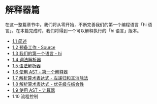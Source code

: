 # 解释器篇

在这一整篇章节中，我们将从零开始，不断完善我们的第一个编程语言「hi 语言」。在本篇完成时，我们将得到一个可以解释执行的「hi 语言」版本。

* [1.1 简述](1-1-intro.md)
* [1.2 预备工作 - Source](1-2-source.md)
* [1.3 我们的第一个语言 - hi](1-3-hi.md)
* [1.4 词法解析器](1-4-lexer.md)
* [1.5 语法解析器](1-5-parser.md)
* [1.6 使用 AST - 第一个解释器](1-6-ast-interpreter.md)
* [1.7 解析算术表达式 - 左递归和其消除法](1-7-arith-left-recursion.md)
* [1.8 解析算术表达式 - 优先级与结合性](1-8-arith-precedence-assoc.md)
* [1.9 使用 AST - 计算器](1-9-ast-calculator.md)
* 1.10 流程控制

